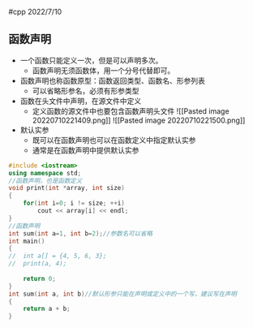 #cpp 2022/7/10
## 函数声明
- 一个函数只能定义一次，但是可以声明多次。
	- 函数声明无须函数体，用一个分号代替即可。
- 函数声明也称函数原型：函数返回类型、函数名、形参列表
	- 可以省略形参名，必须有形参类型
- 函数在头文件中声明，在源文件中定义
	- 定义函数的源文件中也要包含函数声明头文件
![[Pasted image 20220710221409.png]]
![[Pasted image 20220710221500.png]]
- 默认实参
	- 既可以在函数声明也可以在函数定义中指定默认实参
	- 通常是在函数声明中提供默认实参
```cpp
#include <iostream>
using namespace std;
//函数声明，也是函数定义 
void print(int *array, int size)
{
	for(int i=0; i != size; ++i)
		cout << array[i] << endl;
}
//函数声明
int sum(int a=1, int b=2);//参数名可以省略 
int main()
{
//	int a[] = {4, 5, 6, 3};
//	print(a, 4);
	
	return 0;
}
int sum(int a, int b)//默认形参只能在声明或定义中的一个写，建议写在声明 
{
	return a + b;
}
```